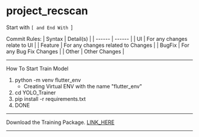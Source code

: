 # project_recscan

Start with `[ and End With `]

Commit Rules:
| Syntax | Detail(s) |
| ------ | ------ |
| UI | For any changes relate to UI |
| Feature | For any changes related to Changes |
| BugFix | For any Bug Fix Changes |
| Other | Other Changes |

-----------------------------

How To Start Train Model
1) python -m venv flutter_env
    - Creating Virtual ENV with the name "flutter_env"
2) cd YOLO_Trainer
3) pip install -r requirements.txt
4) DONE


----------------------
Download the Training Package. 
[LINK_HERE](https://www.kaggle.com/datasets/urbikn/sroie-datasetv2?resource=download)

---------------------